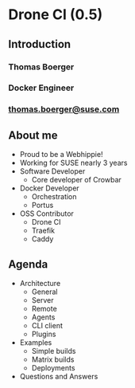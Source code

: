 <!-- .slide: data-state="cover" id="intro" data-timing="20" -->
<div class="title">
  <h1>
    Drone CI (0.5)
  </h1>
  <h2>
    Introduction
  </h2>
</div>

<div class="presenter">
  <h3 class="name">
    Thomas Boerger
  </h3>
  <h3 class="job-title">
    Docker Engineer
  </h3>
  <h3 class="email">
    <a href="mailto: thomas.boerger@suse.com">
      thomas.boerger@suse.com
    </a>
  </h3>
</div>


<!-- .slide: data-state="normal" id="about" -->
## About me

* Proud to be a Webhippie!
* Working for SUSE nearly 3 years
* Software Developer
  * Core developer of Crowbar
* Docker Developer
  * Orchestration
  * Portus
* OSS Contributor
  * Drone CI
  * Traefik
  * Caddy


<!-- .slide: data-state="normal" id="agenda" -->
## Agenda

* Architecture
  * General
  * Server
  * Remote
  * Agents
  * CLI client
  * Plugins
* Examples
  * Simple builds
  * Matrix builds
  * Deployments
* Questions and Answers
